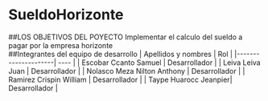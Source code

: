 # SueldoHorizonte
##LOS OBJETIVOS DEL POYECTO
  Implementar el calculo del sueldo a pagar por la empresa horizonte  
##Integrantes del equipo de desarrollo
| Apellidos y nombres | Rol | 
|---------------------| ---- |
| Escobar Ccanto Samuel  | Desarrollador  |
| Leiva Leiva Juan  | Desarrollador  |
| Nolasco Meza Nilton Anthony  | Desarrollador  |
| Ramirez Crispin William | Desarrollador  |
| Taype Huarocc Jeanpier| Desarrollador  |



